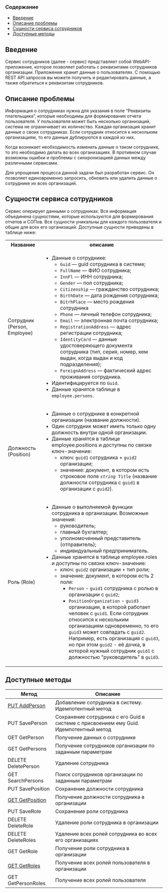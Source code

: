 ### Содержание
- [Введение](#введение)
- [Описание проблемы](#описание-проблемы)
- [Сущности сервиса сотрудников](#сущности-сервиса-сотрудников)
- [Доступные методы](#доступные-методы)

## Введение

Сервис сотрудников (далее - сервис) представляет собой WebAPI-приложение, которое позволяет работать с реквизитами сотрудников организации. Приложение хранит данные о пользователях. С помощью REST API запросов вы можете получить и редактировать данные, а также  обратиться к реквизитам сотрудников.

## Описание проблемы

Информация о сотрудниках нужна для указания в поле “Реквизиты плательщика”, которые необходимы для формирования отчета пользователя. У пользователя может быть несколько организаций, система не ограничивает их количество. Каждая организация хранит данные о своих сотрудниках. Если сотрудник относится к нескольким организациям, то его данные дублируются в каждой из них. 

Когда возникает необходимость изменить данные о таком сотруднике, то это необходимо делать во всех организациях. В противном случае возможны ошибки и проблемы с синхронизацией данных между различными сервисами. 

Для упрощения процесса данной задачи был разработан сервис. Он позволяет единовременно запросить, обновить или удалить данные о сотруднике их всех организаций. 

## Сущности сервиса сотрудников

Сервис оперирует данными о сотрудниках. Вся информация объединена сущностями, которые используются для формирования отчетов и СОПов. Все сущности уникальны для каждого пользователя и общие для всех его организаций. Доступные сущности приведены в таблице ниже:

<table style="width:100%">
  <tr>
    <th>Название</th>
    <th>описание</th>
  </tr>
  <tr>
    <td>Сотрудник (Person, Employee)</td>
    <td>
        <ul>
            <li>Данные о сотруднике:
                <ul>
                    <li><code>Guid</code> — guid сотрудника в системе;</li>
                    <li><code>FullName</code> — ФИО сотрудника;</li>
                    <li><code>InnFl</code> — ИНН сотрудника;</li>
                    <li><code>Gender</code> — пол сотрудника;</li>
                    <li><code>Citizenship</code> — гражданство сотрудника;</li>
                    <li><code>BirthDate</code> — дата рождения сотрудника;</li>
                    <li><code>BitrhPlace</code> — место рождения сотрудника</li>
                    <li><code>Phone</code> — личный телефон сотрудника;</li>
                    <li><code>Email</code> — электронная почта сотрудника;</li>
                    <li><code>RegistrationAddress</code> — адрес регистрации сотрудника;</li>
                    <li><code>IdentityCard</code> — данные удостоверяющего документа сотрудника (тип, серия, номер, кем выдан, когда выдан и код подразделения);</li>
                    <li><code>ForeignAddress</code> — фактический адрес проживания сотрудника.</li>
                </ul>
            </li>
            <li>Идентифицируется по <code>Guid</code>.</li>
            <li>Данные хранятся таблице в <code>employee.persons</code>.</li>
        </ul>
    </td>
  </tr>
  <tr>
    <td>Должность (Position)</td>
    <td>
        <ul>
            <li>Данные о сотруднике в конкретной организации (название должности).</li>
            <li>Один сотрудник может иметь только одну должность внутри одной организации.</li>
            <li>Данные хранятся в таблице employee.positions и доступны по связке ключ-значение:
                <ul>
                    <li>ключ: <code>guid1</code> сотрудника + <code>guid2</code> организации;</li>
                    <li>значение: документ, в котором есть строковое поле <code><i>string</i> Title</code> (название должности сотрудника с <code>guid1</code> в организации с <code>guid2</code>).</li>
                </ul>
            </li>
        </ul>
    </td>
  </tr>
    <tr>
    <td>Роль (Role)</td>
    <td>
        <ul>
            <li>Данные о выполняемой функции сотрудника в организации. Возможные значения:
                    <ul>
                        <li>руководитель;</li>
                        <li>главный бухгалтер;</li>
                        <li>уполномоченный представитель (отправитель);</li>
                        <li>индивидуальный предприниматель. </li>
                </ul>
            </li>
            <li>Данные хранятся в таблице employee.roles и доступны по связке ключ-значение:
                <ul>
                    <li>ключ: <code>guid2</code> организации + тип роли;</li>
                    <li>значение: документ, в котором есть 2 поля:
                        <ul>
                            <li><code>Person</code> - <code>guid1</code> сотрудника с ролью в организации с <code>guid2</code>;</li>
                            <li><code>PositionOrganization</code> - <code>guid3</code> организации, в которой работает человек c <code>guid1</code>. Если сотрудник относится к нескольким организациям одновременно, то его <code>guid3</code> может совпадать с <code>guid2</code>. Например, есть организация с <code>guid3</code>, но при этом <code>guid2</code> - её дочка, в которой нужный сотрудник <code>guid1</code> c должностью "руководитель" в <code>guid3</code>.</li>
                        </ul>
                    </li>
                </ul>
            </li>
        </ul>
    </td>
  </tr>
</table>

## Доступные методы

| Метод                                                 | Описание                                                                               |
|-------------------------------------------------------|----------------------------------------------------------------------------------------|
| [PUT AddPerson](/Example_8/solution/addPerson.md)     | Добавление сотрудника в систему. Идемпотентный метод                                   |
| PUT SavePerson                                        | Сохранение сотрудника с его Guid в системе с присвоением ему Guid. Идемпотентный метод |
| GET GetPerson                                         | Получение данных о сотруднике                                                          |
| GET GetPersons                                        | Получение сотрудников организации по заданным параметрам                               |
| DELETE DeletePerson                                   | Удаление сотрудника                                                                    |
| GET SearchPersons                                     | Поиск сотрудников организации по заданным параметрам                                   |
| PUT SavePosition                                      | Сохранение должности сотрудника                                                        |
| [GET GetPosition](/Example_8/solution/getPosition.md) | Получение должности сотрудника в организации                                           |
| PUT SaveRole                                          | Сохранение роли сотрудника                                                             |
| DELETE DeleteRole                                     | Удаление роли сотрудника в организации                                                 |
| DELETE DeleteRoles                                    | Удаление всех ролей сотрудника во всех его организациях                                |
| GET GetRole                                           | Получение роли сотрудника в организации                                                |
| [GET GetRoles](/Example_8/solution/getRoles.md)       | Получение всех ролей пользователя в организации                                        |
| GET GetPersonRoles                                    | Получение всех ролей пользователя                                                      |
